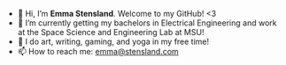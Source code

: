 - 👋 Hi, I’m **Emma Stensland**. Welcome to my GitHub! <3
- 🚀 I’m currently getting my bachelors in Electrical Engineering and work at the Space Science and Engineering Lab at MSU!
- 👀 I do art, writing, gaming, and yoga in my free time!
- 📫 How to reach me: emma@stensland.com 

<!---
✨ hey... ✨ why you looking here go back!!
--->
